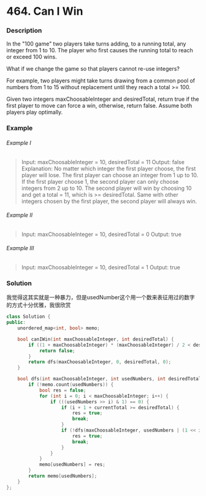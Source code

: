 # 464. Can I Win

### Description

In the "100 game" two players take turns adding, to a running total, any integer from 1 to 10. The player who first causes the running total to reach or exceed 100 wins.

What if we change the game so that players cannot re-use integers?

For example, two players might take turns drawing from a common pool of numbers from 1 to 15 without replacement until they reach a total >= 100.

Given two integers maxChoosableInteger and desiredTotal, return true if the first player to move can force a win, otherwise, return false. Assume both players play optimally.

### Example 

###### Example I

> Input: maxChoosableInteger = 10, desiredTotal = 11
> Output: false
> Explanation:
> No matter which integer the first player choose, the first player will lose.
> The first player can choose an integer from 1 up to 10.
> If the first player choose 1, the second player can only choose integers from 2 up to 10.
> The second player will win by choosing 10 and get a total = 11, which is >= desiredTotal.
> Same with other integers chosen by the first player, the second player will always win.

###### Example II

> Input: maxChoosableInteger = 10, desiredTotal = 0
> Output: true

###### Example III

> Input: maxChoosableInteger = 10, desiredTotal = 1
> Output: true

### Solution

我觉得这其实就是一种暴力，但是usedNumber这个用一个数来表征用过的数字的方式十分优雅，我很欣赏

```c++
class Solution {
public:
    unordered_map<int, bool> memo;

    bool canIWin(int maxChoosableInteger, int desiredTotal) {
        if ((1 + maxChoosableInteger) * (maxChoosableInteger) / 2 < desiredTotal) {
            return false;
        }
        return dfs(maxChoosableInteger, 0, desiredTotal, 0);
    }

    bool dfs(int maxChoosableInteger, int usedNumbers, int desiredTotal, int currentTotal) {
        if (!memo.count(usedNumbers)) {
            bool res = false;
            for (int i = 0; i < maxChoosableInteger; i++) {
                if (((usedNumbers >> i) & 1) == 0) {
                    if (i + 1 + currentTotal >= desiredTotal) {
                        res = true;
                        break;
                    }
                    if (!dfs(maxChoosableInteger, usedNumbers | (1 << i), desiredTotal, currentTotal + i + 1)) {
                        res = true;
                        break;
                    }
                }
            }
            memo[usedNumbers] = res;
        }
        return memo[usedNumbers];
    }
};
```
